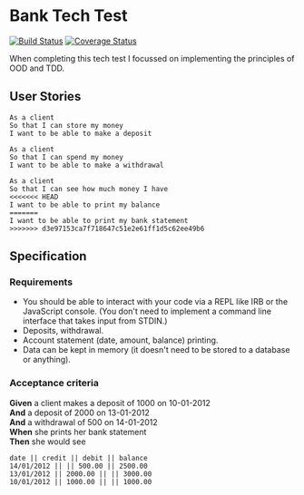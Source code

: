# Bank Tech Test
[![Build Status](https://travis-ci.com/shannongamby/bank_tech_test.svg?branch=master)](https://travis-ci.com/shannongamby/bank_tech_test)
[![Coverage Status](https://coveralls.io/repos/github/shannongamby/bank_tech_test/badge.svg?branch=master)](https://coveralls.io/github/shannongamby/bank_tech_test?branch=master)

When completing this tech test I focussed on implementing the principles of OOD and TDD.

## User Stories
```
As a client
So that I can store my money
I want to be able to make a deposit
```
```
As a client
So that I can spend my money
I want to be able to make a withdrawal
```
```
As a client
So that I can see how much money I have
<<<<<<< HEAD
I want to be able to print my balance
=======
I want to be able to print my bank statement
>>>>>>> d3e97153ca7f718647c51e2e61ff1d5c62ee49b6
```

## Specification

### Requirements

* You should be able to interact with your code via a REPL like IRB or the JavaScript console.  (You don't need to implement a command line interface that takes input from STDIN.)
* Deposits, withdrawal.
* Account statement (date, amount, balance) printing.
* Data can be kept in memory (it doesn't need to be stored to a database or anything).

### Acceptance criteria

**Given** a client makes a deposit of 1000 on 10-01-2012  
**And** a deposit of 2000 on 13-01-2012  
**And** a withdrawal of 500 on 14-01-2012  
**When** she prints her bank statement  
**Then** she would see

```
date || credit || debit || balance
14/01/2012 || || 500.00 || 2500.00
13/01/2012 || 2000.00 || || 3000.00
10/01/2012 || 1000.00 || || 1000.00
```
